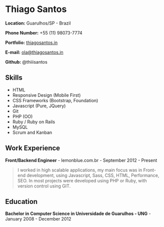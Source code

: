 # Thiago Santos

**Location:** Guarulhos/SP - Brazil

**Phone Number:** +55 (11) 98073-7774

**Portfolio:** [thiagosantos.in](https://thiagosantos.in)

**E-mail:** ola@thiagosantos.in

**Github:** @thiiisantos

## Skills

* HTML
* Responsive Design (Mobile First)
* CSS Frameworks (Bootstrap, Foundation)
* Javascript (Pure, JQuery)
* Git
* PHP (OO)
* Ruby / Ruby on Rails
* MySQL
* Scrum and Kanban

## Work Experience

**Front/Backend Engineer** - lemonblue.com.br - September 2012 - Present

>I worked in high scalable applications, my main focus was in Front-end development, using Javascript, Sass, CSS, HTML, Performance, SEO. In most projects were developed using PHP or Ruby, with version control using GIT.

## Education

**Bachelor in Computer Science in Universidade de Guarulhos - UNG** - January 2008 - December 2012